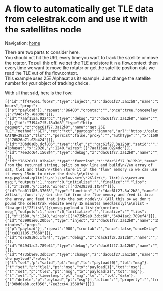 # A flow to automatically get TLE data from celestrak.com and use it with the satellites node   
   
Navigation: [home](README.md)

There are two parts to consider here.   
You should not hit the URL every time you want to track the satellite or move the rotator. To pull this off, we get the TLE and store it in a flow.context, then every time we want to move the rotator or get the satellite position data we read the TLE out of the flow.context.   
This example uses 25E Alphasat as its example. Just change the satellite number for your object of tracking choice.
    
With all that said, here is the flow:   
   
    [{"id":"ff478ce1.f0b78","type":"inject","z":"dac61f27.3a12b8","name":"24 hours","props":[{"p":"payload"}],"repeat":"86400","crontab":"","once":true,"onceDelay":0.1,"topic":"","payload":"","payloadType":"date","x":1420,"y":1140,"wires":[["7f94c7f5.78a3d8"]]},{"id":"7aaf15aa.0224dc","type":"debug","z":"dac61f27.3a12b8","name":"","active":false,"tosidebar":true,"console":false,"tostatus":false,"complete":"true","targetType":"full","statusVal":"","statusType":"auto","x":2210,"y":1240,"wires":[]},{"id":"7f94c7f5.78a3d8","type":"http request","z":"dac61f27.3a12b8","name":"get 25E TLE","method":"GET","ret":"txt","paytoqs":"ignore","url":"https://celestrak.com/satcat/tle.php?CATNR=39215","tls":"","persist":false,"proxy":"","authType":"","x":1600,"y":1140,"wires":[["76626a71.02b424"]]},{"id":"30bd0a6b.dcf856","type":"tle","z":"dac61f27.3a12b8","satid":"","tle1":"","tle2":"","coordsys":"latlongdeg","name":"25E Alphasat","x":2020,"y":1240,"wires":[["7aaf15aa.0224dc"]]},{"id":"7ee3cc64.1568f4","type":"debug","z":"dac61f27.3a12b8","name":"","active":false,"tosidebar":true,"console":false,"tostatus":false,"complete":"true","targetType":"full","statusVal":"","statusType":"auto","x":1930,"y":1180,"wires":[]},{"id":"76626a71.02b424","type":"function","z":"dac61f27.3a12b8","name":"set","func":"// From the returned string, split on new line and build\n//an array of sat, tle1 and tle2\n//then store it in the 'flow' memory so we can use it every 15min to drive the dish.\n\nlist = msg.payload.split('\\n');\nflow.set(\"25list\", list);\n\nreturn msg;","outputs":1,"noerr":0,"initialize":"","finalize":"","libs":[],"x":1800,"y":1140,"wires":[["d7e3839d.1f54f"]]},{"id":"ca011185.37668","type":"function","z":"dac61f27.3a12b8","name":"get 25list","func":"// Get the TLE from the flow memory and feed it into the array and feed that into the sat node\n// (All this so we don't pound the celestrak website every 15 minutes needlessly)\n\nlist = flow.get(\"25list\");\nmsg.payload = list;\n\nreturn msg;","outputs":1,"noerr":0,"initialize":"","finalize":"","libs":[],"x":1580,"y":1240,"wires":[["4735b9e9.3dbc68","64941ac2.789ef4"]]},{"id":"d39902e0.20b55","type":"inject","z":"dac61f27.3a12b8","name":"15 minutes","props":[{"p":"payload"}],"repeat":"900","crontab":"","once":false,"onceDelay":0.1,"topic":"","payload":"","payloadType":"date","x":1430,"y":1240,"wires":[["ca011185.37668"]]},{"id":"d7e3839d.1f54f","type":"debug","z":"dac61f27.3a12b8","name":"","active":false,"tosidebar":true,"console":false,"tostatus":false,"complete":"true","targetType":"full","statusVal":"","statusType":"auto","x":1980,"y":1140,"wires":[]},{"id":"64941ac2.789ef4","type":"debug","z":"dac61f27.3a12b8","name":"","active":false,"tosidebar":true,"console":false,"tostatus":false,"complete":"true","targetType":"full","statusVal":"","statusType":"auto","x":1710,"y":1180,"wires":[]},{"id":"4735b9e9.3dbc68","type":"change","z":"dac61f27.3a12b8","name":"tweak the payload","rules":[{"t":"set","p":"satid","pt":"msg","to":"payload[0]","tot":"msg"},{"t":"set","p":"tle1","pt":"msg","to":"payload[1]","tot":"msg"},{"t":"set","p":"tle2","pt":"msg","to":"payload[2]","tot":"msg"},{"t":"set","p":"timestamp","pt":"msg","to":"","tot":"date"},{"t":"delete","p":"payload","pt":"msg"}],"action":"","property":"","from":"","to":"","reg":false,"x":1770,"y":1240,"wires":[["30bd0a6b.dcf856","7ee3cc64.1568f4"]]}]